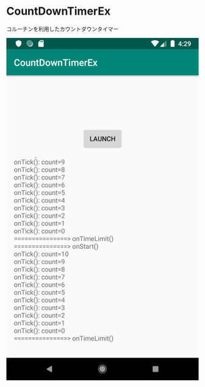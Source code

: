 # CountDownTimerEx
コルーチンを利用したカウントダウンタイマー

![Screenshot](https://github.com/nshiraki/CountDownTimerEx/blob/master/screenshot/device-2019-12-16-013053.png)

